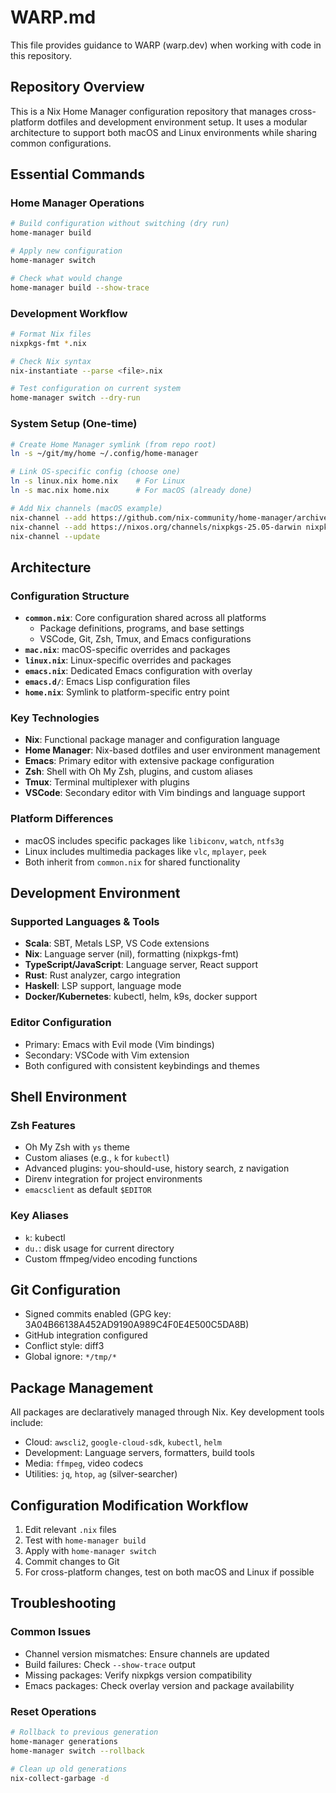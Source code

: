 # WARP.md

This file provides guidance to WARP (warp.dev) when working with code in this repository.

## Repository Overview

This is a Nix Home Manager configuration repository that manages cross-platform dotfiles and development environment setup. It uses a modular architecture to support both macOS and Linux environments while sharing common configurations.

## Essential Commands

### Home Manager Operations
```bash
# Build configuration without switching (dry run)
home-manager build

# Apply new configuration
home-manager switch

# Check what would change
home-manager build --show-trace
```

### Development Workflow
```bash
# Format Nix files
nixpkgs-fmt *.nix

# Check Nix syntax
nix-instantiate --parse <file>.nix

# Test configuration on current system
home-manager switch --dry-run
```

### System Setup (One-time)
```bash
# Create Home Manager symlink (from repo root)
ln -s ~/git/my/home ~/.config/home-manager

# Link OS-specific config (choose one)
ln -s linux.nix home.nix    # For Linux
ln -s mac.nix home.nix      # For macOS (already done)

# Add Nix channels (macOS example)
nix-channel --add https://github.com/nix-community/home-manager/archive/release-25.05.tar.gz home-manager
nix-channel --add https://nixos.org/channels/nixpkgs-25.05-darwin nixpkgs
nix-channel --update
```

## Architecture

### Configuration Structure
- **`common.nix`**: Core configuration shared across all platforms
  - Package definitions, programs, and base settings
  - VSCode, Git, Zsh, Tmux, and Emacs configurations
- **`mac.nix`**: macOS-specific overrides and packages
- **`linux.nix`**: Linux-specific overrides and packages
- **`emacs.nix`**: Dedicated Emacs configuration with overlay
- **`emacs.d/`**: Emacs Lisp configuration files
- **`home.nix`**: Symlink to platform-specific entry point

### Key Technologies
- **Nix**: Functional package manager and configuration language
- **Home Manager**: Nix-based dotfiles and user environment management
- **Emacs**: Primary editor with extensive package configuration
- **Zsh**: Shell with Oh My Zsh, plugins, and custom aliases
- **Tmux**: Terminal multiplexer with plugins
- **VSCode**: Secondary editor with Vim bindings and language support

### Platform Differences
- macOS includes specific packages like `libiconv`, `watch`, `ntfs3g`
- Linux includes multimedia packages like `vlc`, `mplayer`, `peek`
- Both inherit from `common.nix` for shared functionality

## Development Environment

### Supported Languages & Tools
- **Scala**: SBT, Metals LSP, VS Code extensions
- **Nix**: Language server (nil), formatting (nixpkgs-fmt)
- **TypeScript/JavaScript**: Language server, React support
- **Rust**: Rust analyzer, cargo integration
- **Haskell**: LSP support, language mode
- **Docker/Kubernetes**: kubectl, helm, k9s, docker support

### Editor Configuration
- Primary: Emacs with Evil mode (Vim bindings)
- Secondary: VSCode with Vim extension
- Both configured with consistent keybindings and themes

## Shell Environment

### Zsh Features
- Oh My Zsh with `ys` theme
- Custom aliases (e.g., `k` for `kubectl`)
- Advanced plugins: you-should-use, history search, z navigation
- Direnv integration for project environments
- `emacsclient` as default `$EDITOR`

### Key Aliases
- `k`: kubectl
- `du.`: disk usage for current directory
- Custom ffmpeg/video encoding functions

## Git Configuration

- Signed commits enabled (GPG key: 3A04B66138A452AD9190A989C4F0E4E500C5DA8B)
- GitHub integration configured
- Conflict style: diff3
- Global ignore: `*/tmp/*`

## Package Management

All packages are declaratively managed through Nix. Key development tools include:
- Cloud: `awscli2`, `google-cloud-sdk`, `kubectl`, `helm`
- Development: Language servers, formatters, build tools
- Media: `ffmpeg`, video codecs
- Utilities: `jq`, `htop`, `ag` (silver-searcher)

## Configuration Modification Workflow

1. Edit relevant `.nix` files
2. Test with `home-manager build`
3. Apply with `home-manager switch`
4. Commit changes to Git
5. For cross-platform changes, test on both macOS and Linux if possible

## Troubleshooting

### Common Issues
- Channel version mismatches: Ensure channels are updated
- Build failures: Check `--show-trace` output
- Missing packages: Verify nixpkgs version compatibility
- Emacs packages: Check overlay version and package availability

### Reset Operations
```bash
# Rollback to previous generation
home-manager generations
home-manager switch --rollback

# Clean up old generations
nix-collect-garbage -d
```